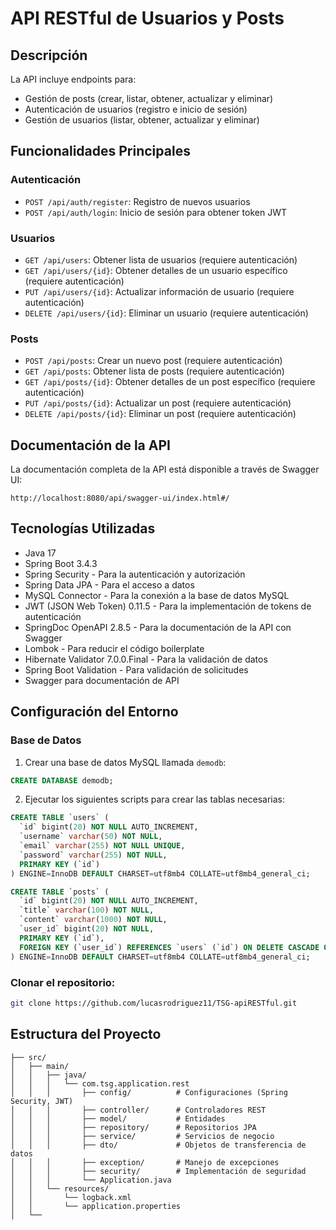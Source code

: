 # API RESTful de Usuarios y Posts

## Descripción 

La API incluye endpoints para:
- Gestión de posts (crear, listar, obtener, actualizar y eliminar)
- Autenticación de usuarios (registro e inicio de sesión)
- Gestión de usuarios (listar, obtener, actualizar y eliminar)

## Funcionalidades Principales

### Autenticación

- `POST /api/auth/register`: Registro de nuevos usuarios
- `POST /api/auth/login`: Inicio de sesión para obtener token JWT

### Usuarios

- `GET /api/users`: Obtener lista de usuarios (requiere autenticación)
- `GET /api/users/{id}`: Obtener detalles de un usuario específico (requiere autenticación)
- `PUT /api/users/{id}`: Actualizar información de usuario (requiere autenticación)
- `DELETE /api/users/{id}`: Eliminar un usuario (requiere autenticación)

### Posts

- `POST /api/posts`: Crear un nuevo post (requiere autenticación)
- `GET /api/posts`: Obtener lista de posts (requiere autenticación)
- `GET /api/posts/{id}`: Obtener detalles de un post específico (requiere autenticación)
- `PUT /api/posts/{id}`: Actualizar un post (requiere autenticación)
- `DELETE /api/posts/{id}`: Eliminar un post (requiere autenticación)


## Documentación de la API

La documentación completa de la API está disponible a través de Swagger UI:

```
http://localhost:8080/api/swagger-ui/index.html#/
```

## Tecnologías Utilizadas

- Java 17
- Spring Boot 3.4.3
- Spring Security - Para la autenticación y autorización
- Spring Data JPA - Para el acceso a datos
- MySQL Connector - Para la conexión a la base de datos MySQL
- JWT (JSON Web Token) 0.11.5 - Para la implementación de tokens de autenticación
- SpringDoc OpenAPI 2.8.5 - Para la documentación de la API con Swagger
- Lombok - Para reducir el código boilerplate
- Hibernate Validator 7.0.0.Final - Para la validación de datos
- Spring Boot Validation - Para validación de solicitudes
- Swagger para documentación de API

## Configuración del Entorno

### Base de Datos

1. Crear una base de datos MySQL llamada `demodb`:

```sql
CREATE DATABASE demodb;
```

2. Ejecutar los siguientes scripts para crear las tablas necesarias:

```sql
CREATE TABLE `users` (
  `id` bigint(20) NOT NULL AUTO_INCREMENT,
  `username` varchar(50) NOT NULL,
  `email` varchar(255) NOT NULL UNIQUE,
  `password` varchar(255) NOT NULL,
  PRIMARY KEY (`id`)
) ENGINE=InnoDB DEFAULT CHARSET=utf8mb4 COLLATE=utf8mb4_general_ci;

CREATE TABLE `posts` (
  `id` bigint(20) NOT NULL AUTO_INCREMENT,
  `title` varchar(100) NOT NULL,
  `content` varchar(1000) NOT NULL,
  `user_id` bigint(20) NOT NULL,
  PRIMARY KEY (`id`),
  FOREIGN KEY (`user_id`) REFERENCES `users` (`id`) ON DELETE CASCADE ON UPDATE CASCADE
) ENGINE=InnoDB DEFAULT CHARSET=utf8mb4 COLLATE=utf8mb4_general_ci;
```

### Clonar el repositorio:

```bash
git clone https://github.com/lucasrodriguez11/TSG-apiRESTful.git
```


## Estructura del Proyecto

```
├── src/
│   ├── main/
│   │   ├── java/
│   │   │   └── com.tsg.application.rest
│   │   │       ├── config/          # Configuraciones (Spring Security, JWT)
│   │   │       ├── controller/      # Controladores REST
│   │   │       ├── model/           # Entidades 
│   │   │       ├── repository/      # Repositorios JPA
│   │   │       ├── service/         # Servicios de negocio
│   │   │       ├── dto/             # Objetos de transferencia de datos
│   │   │       ├── exception/       # Manejo de excepciones
│   │   │       ├── security/        # Implementación de seguridad
│   │   │       └── Application.java
│   │   └── resources/
│   │       └── logback.xml 
│   │       └── application.properties
│   └── 
```

